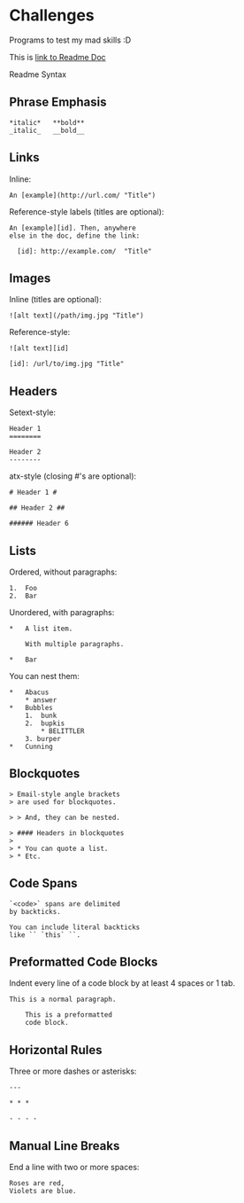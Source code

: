 # Challenges

Programs to test my mad skills :D

This is [link to Readme Doc](https://confluence.atlassian.com/bitbucketserver/markdown-syntax-guide-776639995.html "Readme Markup Link")

Readme Syntax

## Phrase Emphasis ##

	*italic*   **bold**
	_italic_   __bold__


## Links ##

Inline:

	An [example](http://url.com/ "Title")

Reference-style labels (titles are optional):

	An [example][id]. Then, anywhere
	else in the doc, define the link:
	
	  [id]: http://example.com/  "Title"


## Images ##

Inline (titles are optional):

	![alt text](/path/img.jpg "Title")

Reference-style:

	![alt text][id]

	[id]: /url/to/img.jpg "Title"


## Headers ##

Setext-style:

	Header 1
	========
	
	Header 2
	--------

atx-style (closing #'s are optional):

	# Header 1 #

	## Header 2 ##

	###### Header 6


## Lists ##

Ordered, without paragraphs:

	1.  Foo
	2.  Bar

Unordered, with paragraphs:

	*   A list item.
	
		With multiple paragraphs.

	*   Bar

You can nest them:

	*   Abacus
		* answer
	*   Bubbles
		1.  bunk
		2.  bupkis
			* BELITTLER
		3. burper
	*   Cunning


## Blockquotes ##

	> Email-style angle brackets
	> are used for blockquotes.
	
	> > And, they can be nested.

	> #### Headers in blockquotes
	> 
	> * You can quote a list.
	> * Etc.


## Code Spans ##

	`<code>` spans are delimited
	by backticks.

	You can include literal backticks
	like `` `this` ``.


## Preformatted Code Blocks ##

Indent every line of a code block by at least 4 spaces or 1 tab.

	This is a normal paragraph.

	    This is a preformatted
	    code block.


## Horizontal Rules ##

Three or more dashes or asterisks:

	---
	
	* * *
	
	- - - - 


## Manual Line Breaks ##

End a line with two or more spaces:

	Roses are red,   
	Violets are blue.